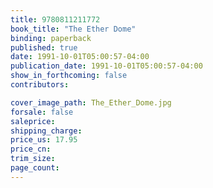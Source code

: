 ```yaml
---
title: 9780811211772
book_title: "The Ether Dome"
binding: paperback
published: true
date: 1991-10-01T05:00:57-04:00
publication_date: 1991-10-01T05:00:57-04:00
show_in_forthcoming: false
contributors:

cover_image_path: The_Ether_Dome.jpg
forsale: false
saleprice:
shipping_charge:
price_us: 17.95
price_cn:
trim_size:
page_count:
---
```


